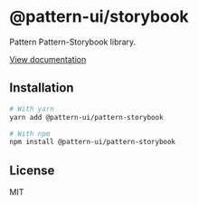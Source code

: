 # @pattern-ui/storybook

Pattern Pattern-Storybook library.

[View documentation](https://pattern.icu/)

## Installation

```sh
# With yarn
yarn add @pattern-ui/pattern-storybook

# With npm
npm install @pattern-ui/pattern-storybook
```

## License

MIT
